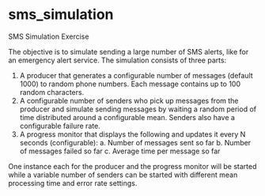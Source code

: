 # sms_simulation

SMS Simulation Exercise

The objective is to simulate sending a large number of SMS alerts, like for an emergency alert service.
The simulation consists of three parts:
1. A producer that generates a configurable number of messages (default 1000) to random phone
numbers. Each message contains up to 100 random characters.
2. A configurable number of senders who pick up messages from the producer and simulate
sending messages by waiting a random period of time distributed around a configurable mean.
Senders also have a configurable failure rate.
3. A progress monitor that displays the following and updates it every N seconds (configurable):
a. Number of messages sent so far
b. Number of messages failed so far
c. Average time per message so far

One instance each for the producer and the progress monitor will be started while a variable number of
senders can be started with different mean processing time and error rate settings.
